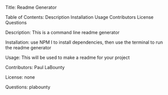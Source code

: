 Title: Readme Generator



   Table of Contents: Description Installation Usage Contributors License Questions





   Description: This is a command line readme generator




   Installation: use NPM I to install dependencies, then use the terminal to run the readme generator



   Usage: This will be used to make a readme for your project




   Contributors: Paul LaBounty



   License: none





   Questions: plabounty